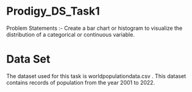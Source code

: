 # Prodigy_DS_Task1
Problem Statements :- Create a bar chart or histogram to visualize the distribution of a categorical or continuous variable. 

# Data Set
The dataset used for this task is worldpopulationdata.csv . This dataset contains records of population from the year 2001 to 2022.

